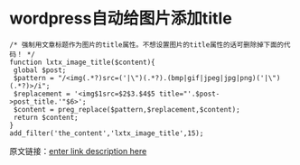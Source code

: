 # wordpress自动给图片添加title
```
/* 强制用文章标题作为图片的title属性。不想设置图片的title属性的话可删除掉下面的代码！ */
function lxtx_image_title($content){
 global $post;
 $pattern = "/<img(.*?)src=('|\")(.*?).(bmp|gif|jpeg|jpg|png)('|\")(.*?)>/i";
 $replacement = '<img$1src=$2$3.$4$5 title="'.$post->post_title.'"$6>';
 $content = preg_replace($pattern,$replacement,$content);
 return $content;
}
add_filter('the_content','lxtx_image_title',15);
```
原文链接：[enter link description here](http://www.ilxtx.com/how-to-add-attribute-alt-and-title-to-image-automatically.html)